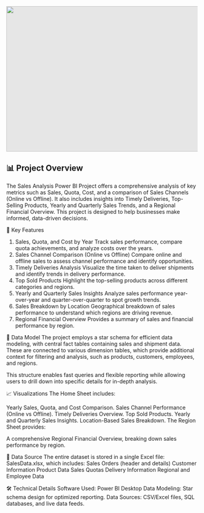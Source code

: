 <img style="display: block;-webkit-user-select: none;margin: auto;cursor: zoom-in;background-color: hsl(0, 0%, 90%);" src="https://cdn.dribbble.com/users/1523313/screenshots/13671653/data-analysis.gif" width="511" height="383">


## 📊 Project Overview

The Sales Analysis Power BI Project offers a comprehensive analysis of key metrics such as Sales, Quota, Cost, and a comparison of Sales Channels (Online vs Offline). It also includes insights into Timely Deliveries, Top-Selling Products, Yearly and Quarterly Sales Trends, and a Regional Financial Overview. This project is designed to help businesses make informed, data-driven decisions.


🔑 Key Features
1. Sales, Quota, and Cost by Year
Track sales performance, compare quota achievements, and analyze costs over the years.
2. Sales Channel Comparison (Online vs Offline)
Compare online and offline sales to assess channel performance and identify opportunities.
3. Timely Deliveries Analysis
Visualize the time taken to deliver shipments and identify trends in delivery performance.
4. Top Sold Products
Highlight the top-selling products across different categories and regions.
5. Yearly and Quarterly Sales Insights
Analyze sales performance year-over-year and quarter-over-quarter to spot growth trends.
6. Sales Breakdown by Location
Geographical breakdown of sales performance to understand which regions are driving revenue.
7. Regional Financial Overview
Provides a summary of sales and financial performance by region.


🧠 Data Model
The project employs a star schema for efficient data modeling, with central fact tables containing sales and shipment data. These are connected to various dimension tables, which provide additional context for filtering and analysis, such as products, customers, employees, and regions.

This structure enables fast queries and flexible reporting while allowing users to drill down into specific details for in-depth analysis.



📈 Visualizations
The Home Sheet includes:

Yearly Sales, Quota, and Cost Comparison.
Sales Channel Performance (Online vs Offline).
Timely Deliveries Overview.
Top Sold Products.
Yearly and Quarterly Sales Insights.
Location-Based Sales Breakdown.
The Region Sheet provides:

A comprehensive Regional Financial Overview, breaking down sales performance by region.



📂 Data Source
The entire dataset is stored in a single Excel file: SalesData.xlsx, which includes:
Sales Orders (header and details)
Customer Information
Product Data
Sales Quotas
Delivery Information
Regional and Employee Data



🛠️ Technical Details
Software Used: Power BI Desktop
Data Modeling: Star schema design for optimized reporting.
Data Sources: CSV/Excel files, SQL databases, and live data feeds.
